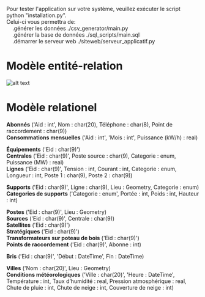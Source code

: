 Pour tester l'application sur votre système, veuillez exécuter le script python "installation.py".</br>
Celui-ci vous permettra de:</br>
&nbsp;&nbsp;&nbsp;&nbsp;.générer les données ./csv\_generator/main.py</br>
&nbsp;&nbsp;&nbsp;&nbsp;.générer la base de données ./sql\_scripts/main.sql</br>
&nbsp;&nbsp;&nbsp;&nbsp;.démarrer le serveur web ./siteweb/serveur\_applicatif.py</br>



# Modèle entité-relation
![alt text](https://i.imgur.com/jvoIsEs.jpg)

# Modèle relationel
**Abonnés** ('Aid : int', Nom : char(20), Téléphone : char(8), Point de raccordement : char(9))<br>
**Consommations mensuelles** ('Aid : int', 'Mois : int', Puissance (kW/h) : real)<br>

**Équipements** ('Eid : char(9)')<br>
**Centrales** ('Eid : char(9)', Poste source : char(9), Categorie : enum, Puissance (MW) : real)<br> 
**Lignes** ('Eid : char(9)', Tension : int, Courant : int, Categorie : enum, Longueur : int, Poste 1 : char(9), Poste 2 : char(9))<br>

**Supports** ('Eid : char(9)', Ligne : char(9), Lieu : Geometry, Categorie : enum)<br>
**Categories de supports** ('Categorie : enum', Portée : int, Poids : int, Hauteur : int)<br>

**Postes** ('Eid : char(9)', Lieu : Geometry)<br>
**Sources** ('Eid : char(9)', Centrale : char(9))<br>
**Satellites** ('Eid : char(9)')<br>
**Stratégiques** ('Eid : char(9)')<br>
**Transformateurs sur poteau de bois** ('Eid : char(9)')<br>
**Points de raccordement** ('Eid : char(9)', Abonne : int)<br>

**Bris** ('Eid : char(9)', 'Début : DateTime', Fin : DateTime)<br>


**Villes** ('Nom : char(20)', Lieu : Geometry)<br>
**Conditions météorologiques** ('Ville : char(20)', 'Heure : DateTime', Température : int, Taux d’humidité : real, Pression atmosphérique : real, Chute de pluie : int, Chute de neige : int, Couverture de neige : int)<br>


